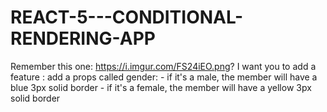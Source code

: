 # REACT-5---CONDITIONAL-RENDERING-APP
Remember this one: https://i.imgur.com/FS24iEO.png? I want you to add a feature : add a props called gender: - if it's a male, the member will have a blue 3px solid border - if it's a female, the member will have a yellow 3px solid border
